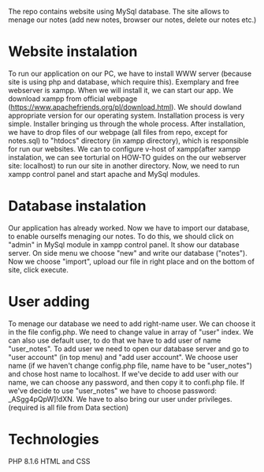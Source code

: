 
The repo contains website using MySql database. The site allows to menage our notes (add new notes, browser our notes, delete our notes etc.)

# Website instalation
To run our application on our PC, we have to install WWW server (because site is using php and database, which require this). Exemplary and free webserver is xampp. When we will install it, we can start our app. We download xampp from official webpage (https://www.apachefriends.org/pl/download.html). We should dowland appropriate version for our operating system. Installation process is very simple. Installer bringing us through the whole process. After installation, we have to drop files of our webpage (all files from repo, except for notes.sql) to "htdocs" directory (in xampp directory), which is responsible for run our websites. We can to configure v-host of xampp(after xampp instalation, we can see torturial on HOW-TO guides on the our webserver site: localhost) to run our site in another directory. Now, we need to run xampp control panel and start apache and MySql modules.

# Database instalation
Our application has already worked. Now we have to import our database, to enable ourselfs menaging our notes. To do this, we should click on "admin" in MySql module in xampp control panel. It show our database server. On side menu we choose "new" and write our database ("notes"). Now we choose "import", upload our file in right place and on the bottom of site, click execute. 

# User adding
To menage our database we need to add right-name user. We can choose it in the file config.php. We need to change value in array of "user" index. We can also use default user, to do that we have to add user of name "user_notes". To add user we need to open our database server and go to "user account" (in top menu) and "add user account". We choose user name (if we haven't change config.php file, name have to be "user_notes") and chose host name to localhost. If we've decide to add user with our name, we can choose any password, and then copy it to confi.php file. If we've decide to use "user_notes" we have to choose password:  _ASgg4pQpW]!dXN. We have to also bring our user under privileges. (required is all file from Data section)
# Technologies
PHP 8.1.6 
HTML and CSS
